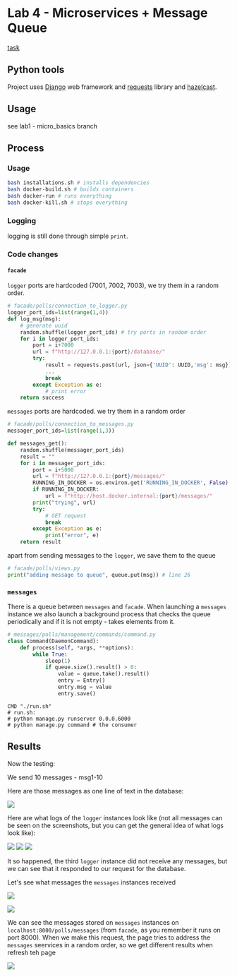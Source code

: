# Lab 4 - Microservices + Message Queue

[task](https://docs.google.com/document/d/1RWe3xIFfkMUUlI5Ai3ig5xuJvXwZ0JwCU0ZlSZ5mgC8/edit)

## Python tools

Project uses [Django](https://www.djangoproject.com/) web framework and [requests](https://pypi.org/project/requests/) library and [hazelcast](https://hazelcast.com/).

## Usage

see lab1 - micro_basics branch

## Process

### Usage

```bash
bash installations.sh # installs dependencies
bash docker-build.sh # builds containers
bash docker-run # runs everything
bash docker-kill.sh # stops everything
```

### Logging

logging is still done through simple `print`.

### Code changes

#### `facade`

`logger` ports are hardcoded (7001, 7002, 7003), we try them in a random order.

```python
# facade/polls/connection_to_logger.py
logger_port_ids=list(range(1,4))
def log_msg(msg):
	# generate uuid
	random.shuffle(logger_port_ids) # try ports in random order
	for i in logger_port_ids:
		port = i+7000
		url = f"http://127.0.0.1:{port}/database/"
		try:
			result = requests.post(url, json={'UUID': UUID,'msg': msg})
			...
			break
		except Exception as e:
			# print error
	return success
```

`messages` ports are hardcoded. we try them in a random order

```python
# facade/polls/connection_to_messages.py
messager_port_ids=list(range(1,3))

def messages_get():
	random.shuffle(messager_port_ids)
	result = ""
	for i in messager_port_ids:
		port = i+5000
		url = f"http://127.0.0.1:{port}/messages/"
		RUNNING_IN_DOCKER = os.environ.get('RUNNING_IN_DOCKER', False)
		if RUNNING_IN_DOCKER:
			url = f"http://host.docker.internal:{port}/messages/"
		print("trying", url)
		try:
			# GET request
			break
		except Exception as e:
			print("error", e)
	return result
```

apart from sending messages to the `logger`, we save them to the queue

```python
# facade/polls/views.py
print("adding message to queue", queue.put(msg)) # line 26
```

### `messages`

There is a queue between `messages` and `facade`. When launching a `messages` instance we also launch a background process that checks the queue periodically and if it is not empty - takes elements from it.

```python
# messages/polls/management/commands/command.py
class Command(DaemonCommand):
	def process(self, *args, **options):
		while True:
			sleep(1)
			if queue.size().result() > 0:
				value = queue.take().result()
				entry = Entry()
				entry.msg = value
				entry.save()
```

```docker
CMD "./run.sh"
# run.sh:
# python manage.py runserver 0.0.0.6000
# python manage.py command # the consumer
```

## Results

Now the testing:

We send 10 messages - msg1-10

Here are those messages as one line of text in the database:

![](./img/database.png)

Here are what logs of the `logger` instances look like (not all messages can be seen on the screenshots, but you can get the general idea of what logs look like):

![](./img/log-1.png)
![](./img/log-2.png)
![](./img/log-3.png)

It so happened, the third `logger` instance did not receive any messages, but we can see that it responded to our request for the database.

Let's see what messages the `messages` instances received

![](./img/mlog-1.png)

![](./img/mlog-2.png)

We can see the messages stored on `messages` instances on `localhost:8000/polls/messages` (from `facade`, as you remember it runs on port 8000). When we make this request, the page tries to address the `messages` seervices in a random order, so we get different results when refresh teh page

![](./img/mlogs.png)

